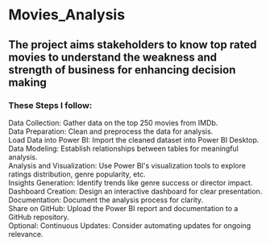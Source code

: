 # Movies_Analysis
## The project aims stakeholders to know top rated movies to understand the weakness and strength of business for enhancing decision making
### These Steps I follow:
Data Collection: Gather data on the top 250 movies from IMDb.</br>
Data Preparation: Clean and preprocess the data for analysis.</br>
Load Data into Power BI: Import the cleaned dataset into Power BI Desktop.</br>
Data Modeling: Establish relationships between tables for meaningful analysis.</br>
Analysis and Visualization: Use Power BI's visualization tools to explore ratings distribution, genre popularity, etc.</br>
Insights Generation: Identify trends like genre success or director impact.</br>
Dashboard Creation: Design an interactive dashboard for clear presentation.</br>
Documentation: Document the analysis process for clarity.</br>
Share on GitHub: Upload the Power BI report and documentation to a GitHub repository.</br>
Optional: Continuous Updates: Consider automating updates for ongoing relevance.
